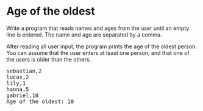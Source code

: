 # Age of the oldest

Write a program that reads names and ages from the user until an empty line is entered. The name and age are separated by a comma.

After reading all user input, the program prints the age of the oldest person. You can assume that the user enters at least one person, and that one of the users is older than the others.

<pre>
sebastian,2
lucas,2
lily,1
hanna,5
gabriel,10
Age of the oldest: 10
</pre>

